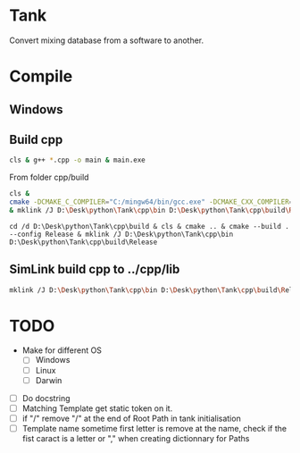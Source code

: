 # Tank
Convert mixing database from a software to another.


# Compile
## Windows

## Build cpp
```bash
cls & g++ *.cpp -o main & main.exe 
```

From folder cpp/build
```bash
cls & 
cmake -DCMAKE_C_COMPILER="C:/mingw64/bin/gcc.exe" -DCMAKE_CXX_COMPILER="C:/mingw64/bin/g++.exe" -G "MinGW Makefiles" .. & cmake --build . --config Release 
& mklink /J D:\Desk\python\Tank\cpp\bin D:\Desk\python\Tank\cpp\build\Release 
```
```
cd /d D:\Desk\python\Tank\cpp\build & cls & cmake .. & cmake --build . --config Release & mklink /J D:\Desk\python\Tank\cpp\bin D:\Desk\python\Tank\cpp\build\Release 
```

## SimLink build cpp to ../cpp/lib 
```bash
mklink /J D:\Desk\python\Tank\cpp\bin D:\Desk\python\Tank\cpp\build\Release 
```
# TODO

- Make for different OS
    - [ ] Windows
    - [ ] Linux
    - [ ] Darwin
- [ ] Do docstring
- [ ] Matching Template get static token on it.
- [ ] if "/" remove "/" at the end of Root Path in tank initialisation
- [ ] Template name sometime first letter is remove at the name, check if the fist caract is a letter or "," when creating dictionnary for Paths
